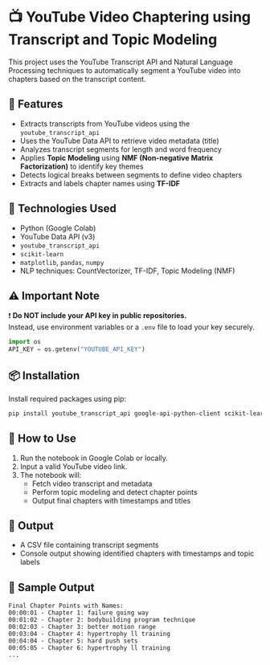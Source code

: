 # 📺 YouTube Video Chaptering using Transcript and Topic Modeling

This project uses the YouTube Transcript API and Natural Language Processing techniques to automatically segment a YouTube video into chapters based on the transcript content.

## 🚀 Features

- Extracts transcripts from YouTube videos using the `youtube_transcript_api`
- Uses the YouTube Data API to retrieve video metadata (title)
- Analyzes transcript segments for length and word frequency
- Applies **Topic Modeling** using **NMF (Non-negative Matrix Factorization)** to identify key themes
- Detects logical breaks between segments to define video chapters
- Extracts and labels chapter names using **TF-IDF**

## 🧠 Technologies Used

- Python (Google Colab)
- YouTube Data API (v3)
- `youtube_transcript_api`
- `scikit-learn`
- `matplotlib`, `pandas`, `numpy`
- NLP techniques: CountVectorizer, TF-IDF, Topic Modeling (NMF)

## ⚠️ Important Note

❗ **Do NOT include your API key in public repositories.**  
Instead, use environment variables or a `.env` file to load your key securely.

```python
import os
API_KEY = os.getenv("YOUTUBE_API_KEY")
```

## 📦 Installation

Install required packages using pip:

```bash
pip install youtube_transcript_api google-api-python-client scikit-learn matplotlib pandas
```

## 📝 How to Use

1. Run the notebook in Google Colab or locally.
2. Input a valid YouTube video link.
3. The notebook will:
   - Fetch video transcript and metadata
   - Perform topic modeling and detect chapter points
   - Output final chapters with timestamps and titles

## 📂 Output

- A CSV file containing transcript segments
- Console output showing identified chapters with timestamps and topic labels

## 📸 Sample Output

```
Final Chapter Points with Names:
00:00:01 - Chapter 1: failure going way
00:01:02 - Chapter 2: bodybuilding program technique
00:02:03 - Chapter 3: better motion range
00:03:04 - Chapter 4: hypertrophy ll training
00:04:04 - Chapter 5: hard push sets
00:05:05 - Chapter 6: hypertrophy ll training
...
```
